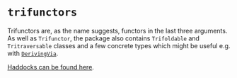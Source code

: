 `trifunctors`
=============


Trifunctors are, as the name suggests, functors in the last three arguments. As
well as `Trifunctor`, the package also contains `Trifoldable` and
`Tritraversable` classes and a few concrete types which might be useful e.g.
with [`DerivingVia`][dv].

[dv]: //downloads.haskell.org/~ghc/latest/docs/html/users_guide/glasgow_exts.html#deriving-via

[Haddocks can be found here](//andy-morris.github.io/trifunctors).

